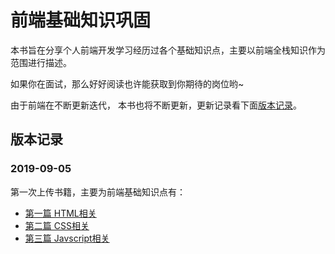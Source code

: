 # 前端基础知识巩固
本书旨在分享个人前端开发学习经历过各个基础知识点，主要以前端全栈知识作为范围进行描述。

如果你在面试，那么好好阅读也许能获取到你期待的岗位哟~

由于前端在不断更新迭代， 本书也将不断更新，更新记录看下面[版本记录](#版本记录)。

## 版本记录

### 2019-09-05
第一次上传书籍，主要为前端基础知识点有：

* [第一篇 HTML相关](./source/base/html/readme.md)
* [第二篇 CSS相关](./source/base/css/readme.md)
* [第三篇 Javscript相关](./source/base/js/readme.md)